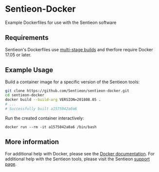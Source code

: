 # Sentieon-Docker

Example Dockerfiles for use with the Sentieon software

## Requirements

Sentieon's Dockerfiles use [multi-stage builds](https://docs.docker.com/develop/develop-images/multistage-build/) and therfore require Docker 17.05 or later.

## Example Usage

Build a container image for a specific version of the Sentieon tools:

```bash
git clone https://github.com/Sentieon/sentieon-docker.git
cd sentieon-docker
docker build --build-arg VERSION=201808.05 .
# ...
# Successfully built a1575042a0a6
```

Run the created container interactively:

```
docker run --rm -it a1575042a0a6 /bin/bash
```

## More information

For additional help with Docker, please see the [Docker documentation](https://docs.docker.com). For additional help with the Sentieon tools, please visit the Sentieon [support page](https://www.sentieon.com/support/).

